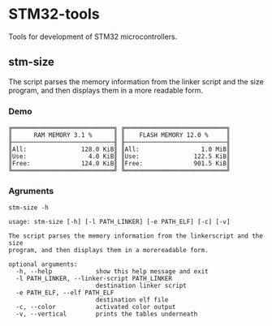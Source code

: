 # STM32-tools
Tools for development of STM32 microcontrollers.

## stm-size
The script parses the memory information from the linker script and the size program, and then displays them in a more readable form.

### Demo
```
╔════════════════════════════╗ ╔════════════════════════════╗
║      RAM MEMORY 3.1 %      ║ ║    FLASH MEMORY 12.0 %     ║
╟────────────────────────────╢ ╟────────────────────────────╢
║All:               128.0 KiB║ ║All:                 1.0 MiB║
║Use:                 4.0 KiB║ ║Use:               122.5 KiB║
║Free:              124.0 KiB║ ║Free:              901.5 KiB║
╚════════════════════════════╝ ╚════════════════════════════╝
```

### Agruments
`stm-size -h`
```
usage: stm-size [-h] [-l PATH_LINKER] [-e PATH_ELF] [-c] [-v]

The script parses the memory information from the linkerscript and the size
program, and then displays them in a morereadable form.

optional arguments:
  -h, --help            show this help message and exit
  -l PATH_LINKER, --linker-script PATH_LINKER
                        destination linker script
  -e PATH_ELF, --elf PATH_ELF
                        destination elf file
  -c, --color           activated color output
  -v, --vertical        prints the tables underneath
```
